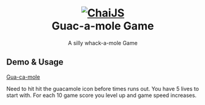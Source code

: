 <h1 align=center>
  <a href="http://online08.com/guacamole" title="Guac-a-mole Game">
    <img alt="ChaiJS" src="http://online08.com/guacamole/images/guacamole-whack-a-mole-game.png">
  </a>
  <br>
  Guac-a-mole Game
</h1>

<p align=center>
  A silly whack-a-mole Game
</p>

## Demo & Usage

[Gua-ca-mole](http://online08.com/guacamole)

Need to hit hit the guacamole icon before times runs out. You have 5 lives to start with. For each 10 game score you level up and game speed increases.


